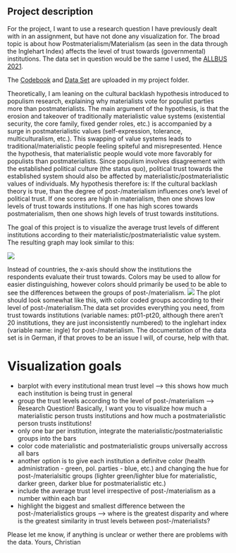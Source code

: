 ## Project description

For the project, I want to use a research question I have previously
dealt with in an assignment, but have not done any visualization for.
The broad topic is about how Postmaterialism/Materialism (as seen in the
data through the Inglehart Index) affects the level of trust towards
(governmental) institutions. The data set in question would be the same
I used, the [ALLBUS
2021](https://search.gesis.org/research_data/ZA5280).

The
[Codebook](https://github.com/Dr-Eberle-Zentrum/Advanced-data-processing-with-R/blob/main/Projects/crudi3/Codebook.pdf)
and [Data
Set](https://github.com/Dr-Eberle-Zentrum/Advanced-data-processing-with-R/blob/main/Projects/crudi3/ZA5280_v2-0-0.dta)
are uploaded in my project folder.

Theoretically, I am leaning on the cultural backlash hypothesis
introduced to populism research, explaining why materialists vote for
populist parties more than postmaterialists. The main argument of the
hypothesis, is that the erosion and takeover of traditionally
materialistic value systems (existential security, the core family,
fixed gender roles, etc.) is accompanied by a surge in postmaterialistic
values (self-expression, tolerance, multiculturalism, etc.). This
swapping of value systems leads to traditional/materialistic people
feeling spiteful and misrepresented. Hence the hypothesis, that
materialistic people would vote more favorably for populists than
postmaterialists. Since populism involves disagreement with the
established political culture (the status quo), political trust towards
the established system should also be affected by
materialistic/postmaterialistic values of individuals. My hypothesis
therefore is: If the cultural backlash theory is true, than the degree
of post-/materialism influences one’s level of political trust. If one
scores are high in materialism, then one shows low levels of trust
towards institutions. If one has high scores towards postmaterialism,
then one shows high levels of trust towards institutions.

The goal of this project is to visualize the average trust levels of
different institutions according to their
materialistic/postmaterialistic value system. The resulting graph may
look similar to this:

![](https://listentopeople.eu/wp-content/uploads/2019/10/INSTITUTIONAL-TRUST_all-countries_v2_txt.png)

Instead of countries, the x-axis should show the institutions the
respondents evaluate their trust towards. Colors may be used to allow
for easier distinguishing, however colors should primarily be used to be
able to see the differences between the groups of post-/materialism.
![](https://www.jingege.wang/bioinformatics/ggplot2/48-grouped-barplot-with-ggplot2_files/figure-html/thecode4-1.png)
The plot should look somewhat like this, with color coded groups
according to their level of post-/materialism.The data set provides
everything you need, from trust towards institutions (variable names:
pt01-pt20, although there aren’t 20 institutions, they are just
inconsistently numbered) to the inglehart index (variable name: ingle)
for post-/materialism. The documentation of the data set is in German,
if that proves to be an issue I will, of course, help with that.

# Visualization goals

-   barplot with every institutional mean trust level –&gt; this shows
    how much each institution is being trust in general
-   group the trust levels according to the level of post-/materialism
    –&gt; Research Question! Basically, I want you to visualize how much
    a materialistic person trusts institutions and how much a
    postmaterialistic person trusts institutions!
-   only one bar per institution, integrate the
    materialistic/postmaterialistic groups into the bars
-   color code materialistic and postmaterialistic groups universally
    accross all bars
-   another option is to give each institution a definitve color (health
    administration - green, pol. parties - blue, etc.) and changing the
    hue for post-/materialsitic groups (lighter green/lighter blue for
    materialistic, darker green, darker blue for postmaterialistic etc.)
-   include the average trust level irrespective of post-/materialism as
    a number within each bar
-   highlight the biggest and smallest difference between the
    post-/materialistics groups –&gt; where is the greatest disparity
    and where is the greatest similarity in trust levels between
    post-/materialists?

Please let me know, if anything is unclear or wether there are problems
with the data. Yours, Christian
